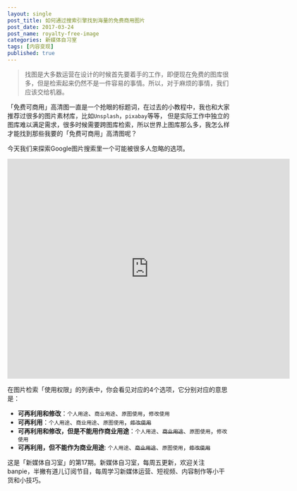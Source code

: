 ```yaml
---
layout: single
post_title: 如何通过搜索引擎找到海量的免费商用图片
post_date: 2017-03-24
post_name: royalty-free-image
categories: 新媒体自习室
tags: [内容变现]
published: true
---
```


> 找图是大多数运营在设计的时候首先要着手的工作，即便现在免费的图库很多，但是检索起来仍然不是一件容易的事情。所以，对于麻烦的事情，我们应该交给机器。

「免费可商用」高清图一直是一个抢眼的标题词，在过去的小教程中，我也和大家推荐过很多的图片素材库，比如`Unsplash`，`pixabay`等等， 但是实际工作中独立的图库难以满足需求，很多时候需要跨图库检索，所以世界上图库那么多，我怎么样才能找到那些我要的「免费可商用」高清图呢？

今天我们来探索Google图片搜索里一个可能被很多人忽略的选项。

<iframe frameborder="0" width="640" height="498" src="https://v.qq.com/iframe/player.html?vid=n0386e2bl5f&tiny=0&auto=0" allowfullscreen></iframe>

在图片检索「使用权限」的列表中，你会看见对应的4个选项，它分别对应的意思是：

- **可再利用和修改**：`个人用途`、`商业用途`、`原图使用`，`修改使用`
- **可再利用**：`个人用途`、`商业用途`、`原图使用`，~~`修改使用`~~
- **可再利用和修改，但是不能用作商业用途**：`个人用途`、~~`商业用途`~~、`原图使用`，`修改使用`
- **可再利用，但不能作为商业用途**: `个人用途`、~~`商业用途`~~、`原图使用`，~~`修改使用`~~

这是「新媒体自习室」的第17期。新媒体自习室，每周五更新，欢迎关注banpie，半撇有道儿订阅节目，每周学习新媒体运营、短视频、内容制作等小干货和小技巧。